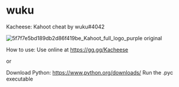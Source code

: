# wuku
Kacheese: Kahoot cheat by wuku#4042

![5f7f7e5bd189db2d86f419be_Kahoot_full_logo_purple original](https://user-images.githubusercontent.com/80927421/197266143-adb120b8-c821-4afe-b844-4a349ccd71c1.png)


How to use:
Use online at https://gg.gg/Kacheese

or

Download Python: https://www.python.org/downloads/
Run the .pyc executable

